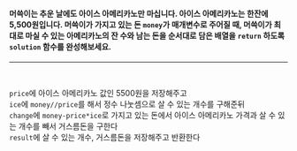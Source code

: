 <h4>

머쓱이는 추운 날에도 아이스 아메리카노만 마십니다. 아이스 아메리카노는 한잔에 5,500원입니다. 머쓱이가 가지고 있는 돈 `money`가 매개변수로 주어질 때, 머쓱이가 최대로 마실 수 있는 아메리카노의 잔 수와 남는 돈을 순서대로 담은 배열을 `return` 하도록 `solution` 함수를 완성해보세요.

</h4>

---
<br>

`price`에 아이스 아메리카노 값인 5500원을 저장해주고 <br>
`ice`에 `money//price`를 해서 정수 나눗셈으로 살 수 있는 개수를 구해준뒤 <br>
`change`에 `money-price*ice`로 가지고 있는 돈에서 아이스 아메리카노 가격과 살 수 있는 개수를 빼서 거스름돈을 구한다 <br>
`result`에 살 수 있는 개수, 거스름돈을 저장해주고 반환한다<br>